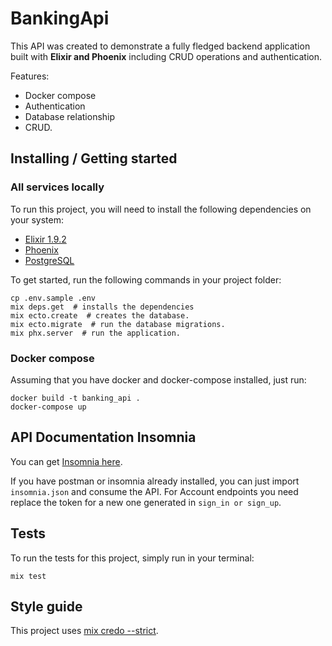 # BankingApi

This API was created to demonstrate a fully fledged backend application built with **Elixir and Phoenix** including CRUD operations and authentication.

Features:

* Docker compose
* Authentication
* Database relationship
* CRUD.

## Installing / Getting started 

### All services locally
To run this project, you will need to install the following dependencies on your system:

* [Elixir 1.9.2](https://elixir-lang.org/install.html)
* [Phoenix](https://hexdocs.pm/phoenix/installation.html)
* [PostgreSQL](https://www.postgresql.org/download/macosx/)

To get started, run the following commands in your project folder:

```shell
cp .env.sample .env
mix deps.get  # installs the dependencies
mix ecto.create  # creates the database.
mix ecto.migrate  # run the database migrations.
mix phx.server  # run the application.
```

### Docker compose

Assuming that you have docker and docker-compose installed, just run:
```
docker build -t banking_api .
docker-compose up
```

## API Documentation Insomnia

You can get [Insomnia here](https://insomnia.rest/download/).

If you have postman or insomnia already installed, you can just import `insomnia.json` and consume the API.
For Account endpoints you need replace the token for a new one generated in `sign_in or sign_up`.

## Tests

To run the tests for this project, simply run in your terminal:

```shell
mix test
```

## Style guide

This project uses [mix credo --strict](https://github.com/rrrene/elixir-style-guide).
